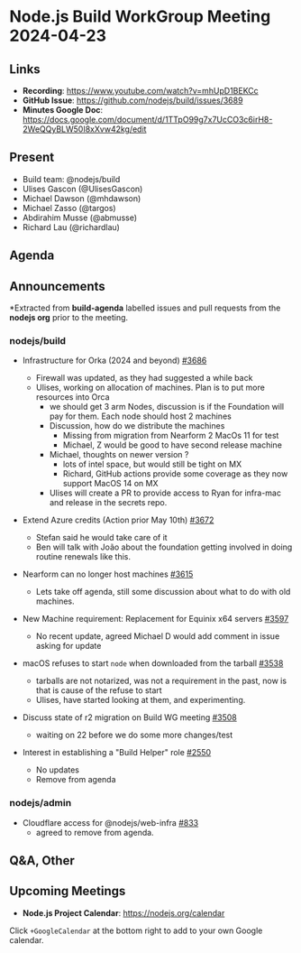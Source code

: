 # Node.js  Build WorkGroup Meeting 2024-04-23

## Links

* **Recording**:  https://www.youtube.com/watch?v=mhUpD1BEKCc
* **GitHub Issue**: https://github.com/nodejs/build/issues/3689
* **Minutes Google Doc**: https://docs.google.com/document/d/1TTpO99g7x7UcCO3c6irH8-2WeQQyBLW50I8xXvw42kg/edit

## Present

* Build team: @nodejs/build
* Ulises Gascon (@UlisesGascon)
* Michael Dawson (@mhdawson)
* Michael Zasso (@targos)
* Abdirahim Musse (@abmusse)
* Richard Lau (@richardlau)


## Agenda

## Announcements

*Extracted from **build-agenda** labelled issues and pull requests from the **nodejs org** prior to the meeting.

### nodejs/build

* Infrastructure for Orka (2024 and beyond) [#3686](https://github.com/nodejs/build/issues/3686)
  * Firewall was updated, as they had suggested a while back
  * Ulises, working on allocation of machines. Plan is to put more resources into Orca
    * we should get 3 arm Nodes, discussion is if the Foundation will pay for them. Each node
      should host 2 machines
    * Discussion, how do we distribute the machines
      * Missing from migration from Nearform 2 MacOs 11 for test
      * Michael, Z would be good to have second release machine
    * Michael, thoughts on newer version ?
      * lots of intel space, but would still be tight on MX
      * Richard, GitHub actions provide some coverage as they now support MacOS 14 on MX
    * Ulises will create a PR to provide access to Ryan for infra-mac and release in the secrets repo.

* Extend Azure credits (Action prior May 10th) [#3672](https://github.com/nodejs/build/issues/3672)
  * Stefan said he would take care of it
  * Ben will talk with João about the foundation getting involved in doing routine renewals
    like this. 

* Nearform can no longer host machines [#3615](https://github.com/nodejs/build/issues/3615)
  * Lets take off agenda, still some discussion about what to do with old machines.

* New Machine requirement: Replacement for Equinix x64 servers [#3597](https://github.com/nodejs/build/issues/3597)
  * No recent update, agreed Michael D would add comment in issue asking for update

* macOS refuses to start `node` when downloaded from the tarball [#3538](https://github.com/nodejs/build/issues/3538)
  * tarballs are not notarized, was not a requirement in the past, now is that is cause of the
    refuse to start
  * Ulises, have started looking at them, and experimenting.

* Discuss state of r2 migration on Build WG meeting [#3508](https://github.com/nodejs/build/issues/3508)
  * waiting on 22 before we do some more changes/test

* Interest in establishing a "Build Helper" role [#2550](https://github.com/nodejs/build/issues/2550)
  * No updates
  * Remove from agenda

### nodejs/admin

* Cloudflare access for @nodejs/web-infra [#833](https://github.com/nodejs/admin/issues/833)
  * agreed to remove from agenda.


## Q&A, Other

## Upcoming Meetings

* **Node.js Project Calendar**: <https://nodejs.org/calendar>

Click `+GoogleCalendar` at the bottom right to add to your own Google calendar.

